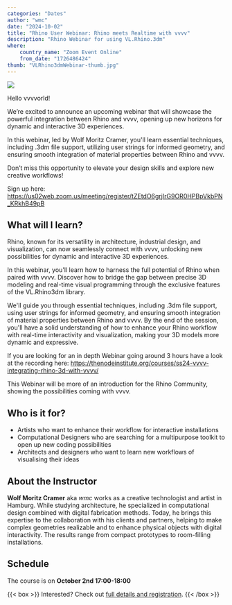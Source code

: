 ```yaml
---
categories: "Dates"
author: "wmc"
date: "2024-10-02"
title: "Rhino User Webinar: Rhino meets Realtime with vvvv"
description: "Rhino Webinar for using VL.Rhino.3dm"
where: 
    country_name: "Zoom Event Online"
    from_date: "1726486424"
thumb: "VLRhino3dmWebinar-thumb.jpg"
---
```


![](VLRhino3dmWebinar.jpg) 

Hello vvvvorld!

We’re excited to announce an upcoming webinar that will showcase the powerful integration between Rhino and vvvv, opening up new horizons for dynamic and interactive 3D experiences.

In this webinar, led by Wolf Moritz Cramer, you'll learn essential techniques, including .3dm file support, utilizing user strings for informed geometry, and ensuring smooth integration of material properties between Rhino and vvvv.

Don’t miss this opportunity to elevate your design skills and explore new creative workflows!

Sign up here:
https://us02web.zoom.us/meeting/register/tZEtdO6grjIrG9OR0HPBpVkbPN_KRkhB49pB

## What will I learn?

Rhino, known for its versatility in architecture, industrial design, and visualization, can now seamlessly connect with vvvv, unlocking new possibilities for dynamic and interactive 3D experiences.

In this webinar, you'll learn how to harness the full potential of Rhino when paired with vvvv. Discover how to bridge the gap between precise 3D modeling and real-time visual programming through the exclusive features of the VL.Rhino3dm library.

We'll guide you through essential techniques, including .3dm file support, using user strings for informed geometry, and ensuring smooth integration of material properties between Rhino and vvvv. By the end of the session, you'll have a solid understanding of how to enhance your Rhino workflow with real-time interactivity and visualization, making your 3D models more dynamic and expressive. 

If you are looking for an in depth Webinar going around 3 hours have a look at the recording here:
https://thenodeinstitute.org/courses/ss24-vvvv-integrating-rhino-3d-with-vvvv/

This Webinar will be more of an introduction for the Rhino Community, showing the possibilities coming with vvvv.

## Who is it for?

- Artists who want to enhance their workflow for interactive installations
- Computational Designers who are searching for a multipurpose toolkit to open up new coding possibilities
- Architects and designers who want to learn new workflows of visualising their ideas

## About the Instructor

**Wolf Moritz Cramer** aka *wmc* works as a creative technologist and artist in Hamburg. While studying architecture, he specialized in computational design combined with digital fabrication methods. Today, he brings this expertise to the collaboration with his clients and partners, helping to make complex geometries realizable and to enhance physical objects with digital interactivity. The results range from compact prototypes to room-filling installations.

## Schedule

The course is on **October 2nd 17:00-18:00**

{{< box >}}
Interested? Check out [full details and registration](https://www.linkedin.com/events/rhinouserwebinar-rhinomeetsreal7236684761207894018/about/).
{{< /box >}}
